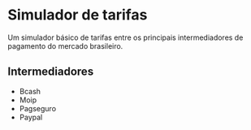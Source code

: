 # Simulador de tarifas

Um simulador básico de tarifas entre os principais intermediadores de pagamento do mercado brasileiro.

## Intermediadores
- Bcash
- Moip
- Pagseguro
- Paypal
